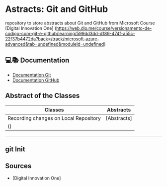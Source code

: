 
# Astracts: Git and GitHub

repository to store abstracts about Git and GitHub from Microsoft Course
[Digital Innovation One] (https://web.dio.me/course/versionamento-de-codigo-com-git-e-github/learning/599dd3dd-d189-474f-a55c-22f37b4472da?back=/track/microsoft-azure-advanced&tab=undefined&moduleId=undefined)

## 💻📚 Documentation
- [Documentation Git](https://git-scm.com/doc)
- [Documentation GitHub](https://docs.github.com/en/get-started)

## Abstract of the Classes

| Classes | Abstracts |
|---------|-----------|
| Recording changes on Local Repository | [Abstracts]
() |
---
git Init 
---

## Sources 
- [Digital Innovation One]